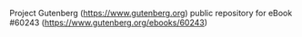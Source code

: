 Project Gutenberg (https://www.gutenberg.org) public repository for
eBook #60243 (https://www.gutenberg.org/ebooks/60243)
